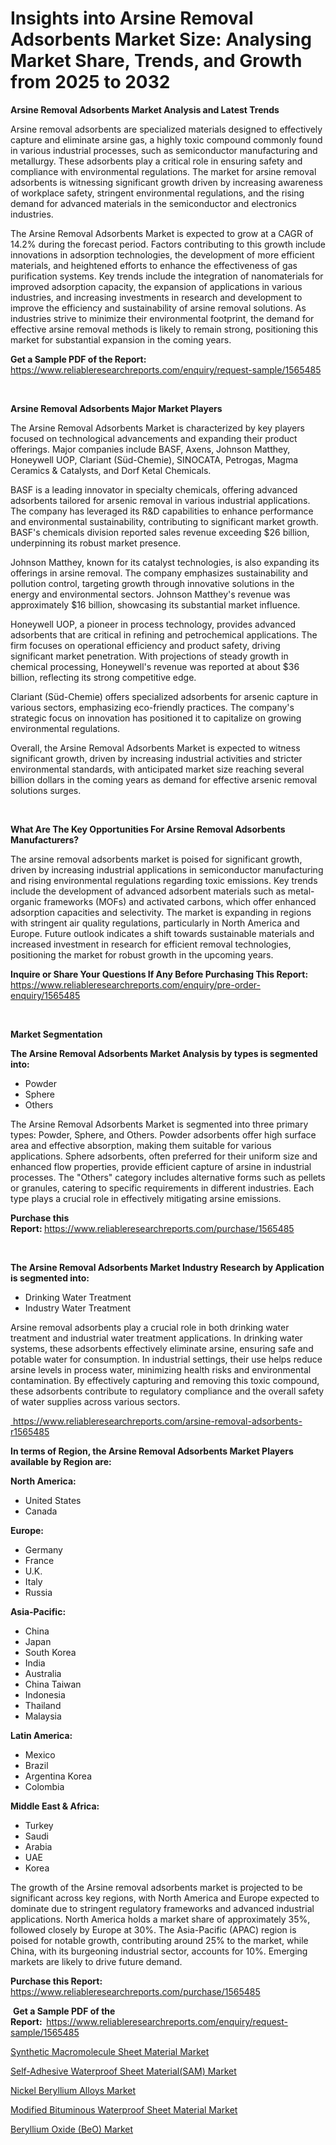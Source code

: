<p><h1>Insights into Arsine Removal Adsorbents Market Size: Analysing Market Share, Trends, and Growth from 2025 to 2032</h1></p><p><strong>Arsine Removal Adsorbents Market Analysis and Latest Trends</strong></p>
<p><p>Arsine removal adsorbents are specialized materials designed to effectively capture and eliminate arsine gas, a highly toxic compound commonly found in various industrial processes, such as semiconductor manufacturing and metallurgy. These adsorbents play a critical role in ensuring safety and compliance with environmental regulations. The market for arsine removal adsorbents is witnessing significant growth driven by increasing awareness of workplace safety, stringent environmental regulations, and the rising demand for advanced materials in the semiconductor and electronics industries.</p><p>The Arsine Removal Adsorbents Market is expected to grow at a CAGR of 14.2% during the forecast period. Factors contributing to this growth include innovations in adsorption technologies, the development of more efficient materials, and heightened efforts to enhance the effectiveness of gas purification systems. Key trends include the integration of nanomaterials for improved adsorption capacity, the expansion of applications in various industries, and increasing investments in research and development to improve the efficiency and sustainability of arsine removal solutions. As industries strive to minimize their environmental footprint, the demand for effective arsine removal methods is likely to remain strong, positioning this market for substantial expansion in the coming years.</p></p>
<p><strong>Get a Sample PDF of the Report:&nbsp;</strong> <a href="https://www.reliableresearchreports.com/enquiry/request-sample/1565485?utm_campaign=116&utm_medium=2&utm_source=Github&utm_content=ia&utm_term=02042025&utm_id=arsine-removal-adsorbents">https://www.reliableresearchreports.com/enquiry/request-sample/1565485</a></p>
<p>&nbsp;</p>
<p><strong>Arsine Removal Adsorbents Major Market Players</strong></p>
<p><p>The Arsine Removal Adsorbents Market is characterized by key players focused on technological advancements and expanding their product offerings. Major companies include BASF, Axens, Johnson Matthey, Honeywell UOP, Clariant (Süd-Chemie), SINOCATA, Petrogas, Magma Ceramics & Catalysts, and Dorf Ketal Chemicals.</p><p>BASF is a leading innovator in specialty chemicals, offering advanced adsorbents tailored for arsenic removal in various industrial applications. The company has leveraged its R&D capabilities to enhance performance and environmental sustainability, contributing to significant market growth. BASF's chemicals division reported sales revenue exceeding $26 billion, underpinning its robust market presence.</p><p>Johnson Matthey, known for its catalyst technologies, is also expanding its offerings in arsine removal. The company emphasizes sustainability and pollution control, targeting growth through innovative solutions in the energy and environmental sectors. Johnson Matthey's revenue was approximately $16 billion, showcasing its substantial market influence.</p><p>Honeywell UOP, a pioneer in process technology, provides advanced adsorbents that are critical in refining and petrochemical applications. The firm focuses on operational efficiency and product safety, driving significant market penetration. With projections of steady growth in chemical processing, Honeywell's revenue was reported at about $36 billion, reflecting its strong competitive edge.</p><p>Clariant (Süd-Chemie) offers specialized adsorbents for arsenic capture in various sectors, emphasizing eco-friendly practices. The company's strategic focus on innovation has positioned it to capitalize on growing environmental regulations.</p><p>Overall, the Arsine Removal Adsorbents Market is expected to witness significant growth, driven by increasing industrial activities and stricter environmental standards, with anticipated market size reaching several billion dollars in the coming years as demand for effective arsenic removal solutions surges.</p></p>
<p>&nbsp;</p>
<p><strong>What Are The Key Opportunities For Arsine Removal Adsorbents Manufacturers?</strong></p>
<p><p>The arsine removal adsorbents market is poised for significant growth, driven by increasing industrial applications in semiconductor manufacturing and rising environmental regulations regarding toxic emissions. Key trends include the development of advanced adsorbent materials such as metal-organic frameworks (MOFs) and activated carbons, which offer enhanced adsorption capacities and selectivity. The market is expanding in regions with stringent air quality regulations, particularly in North America and Europe. Future outlook indicates a shift towards sustainable materials and increased investment in research for efficient removal technologies, positioning the market for robust growth in the upcoming years.</p></p>
<p><strong>Inquire or Share Your Questions If Any Before Purchasing This Report:</strong> <a href="https://www.reliableresearchreports.com/enquiry/pre-order-enquiry/1565485?utm_campaign=116&utm_medium=2&utm_source=Github&utm_content=ia&utm_term=02042025&utm_id=arsine-removal-adsorbents">https://www.reliableresearchreports.com/enquiry/pre-order-enquiry/1565485</a></p>
<p>&nbsp;</p>
<p><strong>Market Segmentation</strong></p>
<p><strong>The Arsine Removal Adsorbents Market Analysis by types is segmented into:</strong></p>
<p><ul><li>Powder</li><li>Sphere</li><li>Others</li></ul></p>
<p><p>The Arsine Removal Adsorbents Market is segmented into three primary types: Powder, Sphere, and Others. Powder adsorbents offer high surface area and effective absorption, making them suitable for various applications. Sphere adsorbents, often preferred for their uniform size and enhanced flow properties, provide efficient capture of arsine in industrial processes. The "Others" category includes alternative forms such as pellets or granules, catering to specific requirements in different industries. Each type plays a crucial role in effectively mitigating arsine emissions.</p></p>
<p><strong>Purchase this Report:&nbsp;</strong><a href="https://www.reliableresearchreports.com/purchase/1565485?utm_campaign=116&utm_medium=2&utm_source=Github&utm_content=ia&utm_term=02042025&utm_id=arsine-removal-adsorbents">https://www.reliableresearchreports.com/purchase/1565485</a></p>
<p>&nbsp;</p>
<p><strong>The Arsine Removal Adsorbents Market Industry Research by Application is segmented into:</strong></p>
<p><ul><li>Drinking Water Treatment</li><li>Industry Water Treatment</li></ul></p>
<p><p>Arsine removal adsorbents play a crucial role in both drinking water treatment and industrial water treatment applications. In drinking water systems, these adsorbents effectively eliminate arsine, ensuring safe and potable water for consumption. In industrial settings, their use helps reduce arsine levels in process water, minimizing health risks and environmental contamination. By effectively capturing and removing this toxic compound, these adsorbents contribute to regulatory compliance and the overall safety of water supplies across various sectors.</p></p>
<p><a href="https://www.reliableresearchreports.com/arsine-removal-adsorbents-r1565485?utm_campaign=116&utm_medium=2&utm_source=Github&utm_content=ia&utm_term=02042025&utm_id=arsine-removal-adsorbents">&nbsp;https://www.reliableresearchreports.com/arsine-removal-adsorbents-r1565485</a></p>
<p><strong>In terms of Region, the Arsine Removal Adsorbents Market Players available by Region are:</strong></p>
<p>
    <p> <strong> North America: </strong>
        <ul>
            <li>United States</li>
            <li>Canada</li>
        </ul>
        </p> 
    <p> <strong> Europe: </strong>
        <ul>
            <li>Germany</li>
            <li>France</li>
            <li>U.K.</li>
            <li>Italy</li>
            <li>Russia</li>
        </ul>
        </p> 
    <p> <strong> Asia-Pacific: </strong>
        <ul>
            <li>China</li>
            <li>Japan</li>
            <li>South Korea</li>
            <li>India</li>
            <li>Australia</li>
            <li>China Taiwan</li>
            <li>Indonesia</li>
            <li>Thailand</li>
            <li>Malaysia</li>
        </ul>
        </p> 
    <p> <strong> Latin America: </strong>
        <ul>
            <li>Mexico</li>
            <li>Brazil</li>
            <li>Argentina Korea</li>
            <li>Colombia</li>
        </ul>
        </p> 
    <p> <strong> Middle East & Africa: </strong>
        <ul>
            <li>Turkey</li>
            <li>Saudi</li>
            <li>Arabia</li>
            <li>UAE</li>
            <li>Korea</li>
        </ul>
    </p>
    </p>
<p><p>The growth of the Arsine removal adsorbents market is projected to be significant across key regions, with North America and Europe expected to dominate due to stringent regulatory frameworks and advanced industrial applications. North America holds a market share of approximately 35%, followed closely by Europe at 30%. The Asia-Pacific (APAC) region is poised for notable growth, contributing around 25% to the market, while China, with its burgeoning industrial sector, accounts for 10%. Emerging markets are likely to drive future demand.</p></p>
<p><strong>Purchase this Report: </strong><a href="https://www.reliableresearchreports.com/purchase/1565485?utm_campaign=116&utm_medium=2&utm_source=Github&utm_content=ia&utm_term=02042025&utm_id=arsine-removal-adsorbents">https://www.reliableresearchreports.com/purchase/1565485</a></p>
<p>&nbsp;<strong>Get a Sample PDF of the Report:&nbsp;&nbsp;</strong><a href="https://www.reliableresearchreports.com/enquiry/request-sample/1565485?utm_campaign=116&utm_medium=2&utm_source=Github&utm_content=ia&utm_term=02042025&utm_id=arsine-removal-adsorbents">https://www.reliableresearchreports.com/enquiry/request-sample/1565485</a></p>
<p><strong></strong></p>
<p><p><a href="https://github.com/danzopachllq/Market-Research-Report-List-1/blob/main/synthetic-macromolecule-sheet-material-market.md?utm_campaign=116&utm_medium=2&utm_source=Github&utm_content=ia&utm_term=02042025&utm_id=arsine-removal-adsorbents">Synthetic Macromolecule Sheet Material Market</a></p><p><a href="https://github.com/fendtdjunawo/Market-Research-Report-List-1/blob/main/self-adhesive-waterproof-sheet-materialsam-market.md?utm_campaign=116&utm_medium=2&utm_source=Github&utm_content=ia&utm_term=02042025&utm_id=arsine-removal-adsorbents">Self-Adhesive Waterproof Sheet Material(SAM) Market</a></p><p><a href="https://github.com/raaschadonle/Market-Research-Report-List-1/blob/main/nickel-beryllium-alloys-market.md?utm_campaign=116&utm_medium=2&utm_source=Github&utm_content=ia&utm_term=02042025&utm_id=arsine-removal-adsorbents">Nickel Beryllium Alloys Market</a></p><p><a href="https://github.com/palenjeppecd/Market-Research-Report-List-1/blob/main/modified-bituminous-waterproof-sheet-material-market.md?utm_campaign=116&utm_medium=2&utm_source=Github&utm_content=ia&utm_term=02042025&utm_id=arsine-removal-adsorbents">Modified Bituminous Waterproof Sheet Material Market</a></p><p><a href="https://github.com/aarajlyre/Market-Research-Report-List-1/blob/main/beryllium-oxide-beo-market.md?utm_campaign=116&utm_medium=2&utm_source=Github&utm_content=ia&utm_term=02042025&utm_id=arsine-removal-adsorbents">Beryllium Oxide (BeO) Market</a></p></p>